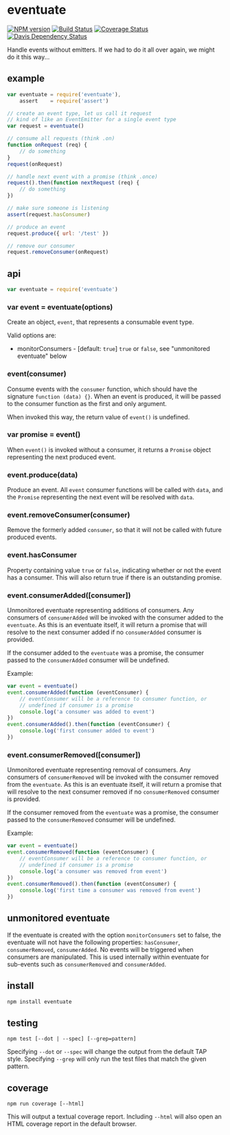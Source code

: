 # eventuate

[![NPM version](https://badge.fury.io/js/eventuate.png)](http://badge.fury.io/js/eventuate)
[![Build Status](https://travis-ci.org/jasonpincin/eventuate.svg?branch=master)](https://travis-ci.org/jasonpincin/eventuate)
[![Coverage Status](https://coveralls.io/repos/jasonpincin/eventuate/badge.png?branch=master)](https://coveralls.io/r/jasonpincin/eventuate?branch=master)
[![Davis Dependency Status](https://david-dm.org/jasonpincin/eventuate.png)](https://david-dm.org/jasonpincin/eventuate)

Handle events without emitters. If we had to do it all over again, we might do it this way...


## example

```javascript
var eventuate = require('eventuate'),
    assert    = require('assert')

// create an event type, let us call it request
// kind of like an EventEmitter for a single event type
var request = eventuate()

// consume all requests (think .on)
function onRequest (req) {
    // do something
}
request(onRequest)

// handle next event with a promise (think .once)
request().then(function nextRequest (req) {
    // do something
})

// make sure someone is listening
assert(request.hasConsumer)

// produce an event
request.produce({ url: '/test' })

// remove our consumer
request.removeConsumer(onRequest)
```


## api

```javascript
var eventuate = require('eventuate')
```

### var event = eventuate(options)

Create an object, `event`, that represents a consumable event type.

Valid options are:

* monitorConsumers - [default: `true`] `true` or `false`, see "unmonitored eventuate" below

### event(consumer)

Consume events with the `consumer` function, which should have the signature 
`function (data) {}`. When an event is produced, it will be passed to the consumer 
function as the first and only argument. 

When invoked this way, the return value of `event()` is undefined.

### var promise = event()

When `event()` is invoked without a consumer, it returns a `Promise` object 
representing the next produced event.

### event.produce(data)

Produce an event. All `event` consumer functions will be called with `data`, and 
the `Promise` representing the next event will be resolved with `data`.

### event.removeConsumer(consumer)

Remove the formerly added `consumer`, so that it will not be called with future produced 
events.

### event.hasConsumer

Property containing value `true` or `false`, indicating whether or not the event has a 
consumer. This will also return true if there is an outstanding promise.

### event.consumerAdded([consumer])

Unmonitored eventuate representing additions of consumers. Any consumers of `consumerAdded` will be 
invoked with the consumer added to the `eventuate`. As this is an eventuate itself, it will return a 
promise that will resolve to the next consumer added if no `consumerAdded` consumer is provided.

If the consumer added to the `eventuate` was a promise, the consumer passed to the `consumerAdded` 
consumer will be undefined.

Example:

```javascript
var event = eventuate()
event.consumerAdded(function (eventConsumer) {
    // eventConsumer will be a reference to consumer function, or 
    // undefined if consumer is a promise
    console.log('a consumer was added to event')
})
event.consumerAdded().then(function (eventConsumer) {
    console.log('first consumer added to event')
})
```

### event.consumerRemoved([consumer])

Unmonitored eventuate representing removal of consumers. Any consumers of `consumerRemoved` will be 
invoked with the consumer removed from the `eventuate`. As this is an eventuate itself, it will return a 
promise that will resolve to the next consumer removed if no `consumerRemoved` consumer is provided.

If the consumer removed from the `eventuate` was a promise, the consumer passed to the `consumerRemoved` 
consumer will be undefined.

Example:

```javascript
var event = eventuate()
event.consumerRemoved(function (eventConsumer) {
    // eventConsumer will be a reference to consumer function, or 
    // undefined if consumer is a promise
    console.log('a consumer was removed from event')
})
event.consumerRemoved().then(function (eventConsumer) {
    console.log('first time a consumer was removed from event')
})
```


## unmonitored eventuate

If the eventuate is created with the option `monitorConsumers` set to false, the eventuate 
will not have the following properties: `hasConsumer`, `consumerRemoved`, `consumerAdded`. 
No events will be triggered when consumers are manipulated.  This is used internally within 
eventuate for sub-events such as `consumerRemoved` and `consumerAdded`.


## install

```sh
npm install eventuate
```


## testing

`npm test [--dot | --spec] [--grep=pattern]`

Specifying `--dot` or `--spec` will change the output from the default TAP style. 
Specifying `--grep` will only run the test files that match the given pattern.


## coverage

`npm run coverage [--html]`

This will output a textual coverage report. Including `--html` will also open 
an HTML coverage report in the default browser.
